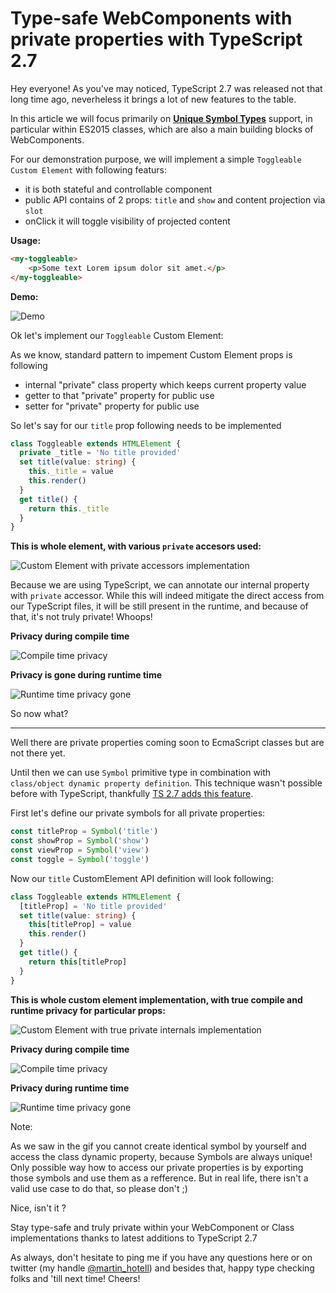 # Type-safe WebComponents with private properties with TypeScript 2.7

Hey everyone! As you've may noticed, TypeScript 2.7 was released not that long time ago, neverheless it brings a lot of new features to the table.

In this article we will focus primarily on [**Unique Symbol Types**](https://github.com/Microsoft/TypeScript/pull/15473) support, in particular within ES2015 classes, which are also a main building blocks of WebComponents.

For our demonstration purpose, we will implement a simple `Toggleable Custom Element` with following featurs:

- it is both stateful and controllable component
- public API contains of 2 props: `title` and `show` and content projection via `slot`
- onClick it will toggle visibility of projected content

**Usage:**

```html
<my-toggleable>
    <p>Some text Lorem ipsum dolor sit amet.</p>
</my-toggleable>
```

**Demo:**

![Demo](./img/demo.gif)

Ok let's implement our `Toggleable` Custom Element:

As we know, standard pattern to impement Custom Element props is following

- internal "private" class property which keeps current property value
- getter to that "private" property for public use
- setter for "private" property for public use

So let's say for our `title` prop following needs to be implemented

```ts
class Toggleable extends HTMLElement {
  private _title = 'No title provided'
  set title(value: string) {
    this._title = value
    this.render()
  }
  get title() {
    return this._title
  }
}
```

**This is whole element, with various `private` accesors used:**

![Custom Element with private accessors implementation](./img/toggleable-component-private-accessors.png)

Because we are using TypeScript, we can annotate our internal property with `private` accessor. While this will indeed mitigate the direct access from our TypeScript files, it will be still present in the runtime, and because of that, it's not truly private! Whoops!

**Privacy during compile time**

![Compile time privacy](./img/toggleable-component-private-accessors-IDE.gif)

**Privacy is gone during runtime time**

![Runtime time privacy gone](./img/toggleable-component-private-accessors-Runtime.gif)

So now what?

---

Well there are private properties coming soon to EcmaScript classes but are not there yet.

Until then we can use `Symbol` primitive type in combination with `class/object dynamic property definition`. This technique wasn't possible before with TypeScript, thankfully [TS 2.7 adds this feature](https://github.com/Microsoft/TypeScript/pull/15473).

First let's define our private symbols for all private properties:

```ts
const titleProp = Symbol('title')
const showProp = Symbol('show')
const viewProp = Symbol('view')
const toggle = Symbol('toggle')
```

Now our `title` CustomElement API definition will look following:

```ts
class Toggleable extends HTMLElement {
  [titleProp] = 'No title provided'
  set title(value: string) {
    this[titleProp] = value
    this.render()
  }
  get title() {
    return this[titleProp]
  }
}
```

**This is whole custom element implementation, with true compile and runtime privacy for particular props:**

![Custom Element with true private internals implementation](./img/toggleable-component-private-symbols.png)

**Privacy during compile time**

![Compile time privacy](./img/toggleable-component-private-symbols-IDE.gif)

**Privacy during runtime time**

![Runtime time privacy gone](./img/toggleable-component-private-symbols-Runtime.gif)

Note:

As we saw in the gif you cannot create identical symbol by yourself and access the class dynamic property, because Symbols are always unique! Only possible way how to access our private properties is by exporting those symbols and use them as a refference. But in real life, there isn't a valid use case to do that, so please don't ;)

Nice, isn't it ?

Stay type-safe and truly private within your WebComponent or Class implementations thanks to latest additions to TypeScript 2.7

As always, don't hesitate to ping me if you have any questions here or on twitter (my handle [@martin_hotell](https://twitter.com/martin_hotell)) and besides that, happy type checking folks and 'till next time! Cheers!
